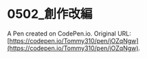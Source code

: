 # 0502_創作改編

A Pen created on CodePen.io. Original URL: [https://codepen.io/Tommy310/pen/jOZqNgw](https://codepen.io/Tommy310/pen/jOZqNgw).

